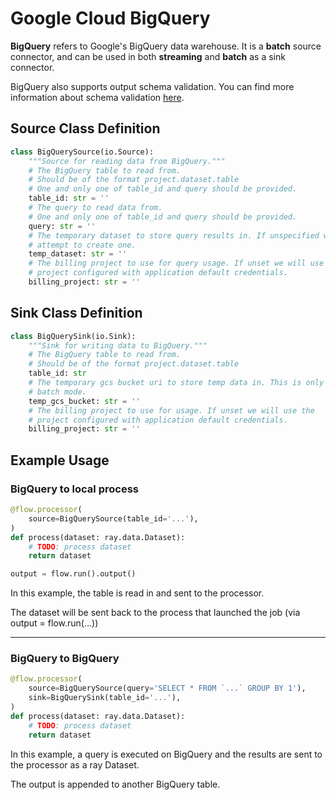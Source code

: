 # Google Cloud BigQuery

**BigQuery** refers to Google's BigQuery data warehouse. It is a **batch** source connector, and can be used in both **streaming** and **batch** as a sink connector.

BigQuery also supports output schema validation. You can find more information about schema validation [here](../schema-validation.md).

## Source Class Definition

```python
class BigQuerySource(io.Source):
    """Source for reading data from BigQuery."""
    # The BigQuery table to read from.
    # Should be of the format project.dataset.table
    # One and only one of table_id and query should be provided.
    table_id: str = ''
    # The query to read data from.
    # One and only one of table_id and query should be provided.
    query: str = ''
    # The temporary dataset to store query results in. If unspecified we will
    # attempt to create one.
    temp_dataset: str = ''
    # The billing project to use for query usage. If unset we will use the
    # project configured with application default credentials.
    billing_project: str = ''
```

## Sink Class Definition

```python
class BigQuerySink(io.Sink):
    """Sink for writing data to BigQuery."""
    # The BigQuery table to read from.
    # Should be of the format project.dataset.table
    table_id: str
    # The temporary gcs bucket uri to store temp data in. This is only used in
    # batch mode.
    temp_gcs_bucket: str = ''
    # The billing project to use for usage. If unset we will use the
    # project configured with application default credentials.
    billing_project: str = ''
```

## Example Usage

### BigQuery to local process

```python
@flow.processor(
    source=BigQuerySource(table_id='...'),
)
def process(dataset: ray.data.Dataset):
    # TODO: process dataset
    return dataset

output = flow.run().output()
```

In this example, the table is read in and sent to the processor.

The dataset will be sent back to the process that launched the job (via output = flow.run(...))

---

### BigQuery to BigQuery

```python
@flow.processor(
    source=BigQuerySource(query='SELECT * FROM `...` GROUP BY 1'),
    sink=BigQuerySink(table_id='...'),
)
def process(dataset: ray.data.Dataset):
    # TODO: process dataset
    return dataset
```

In this example, a query is executed on BigQuery and the results are sent to the processor as a ray Dataset.

The output is appended to another BigQuery table.
